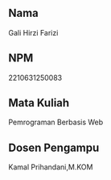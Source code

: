 ## Nama
Gali Hirzi Farizi

## NPM
2210631250083

## Mata Kuliah
Pemrograman Berbasis Web

## Dosen Pengampu
Kamal Prihandani,M.KOM